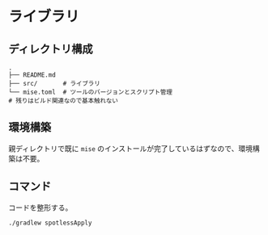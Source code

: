 # ライブラリ

## ディレクトリ構成

```
.
├── README.md
├── src/       # ライブラリ
└── mise.toml  # ツールのバージョンとスクリプト管理
# 残りはビルド関連なので基本触れない
```

## 環境構築

親ディレクトリで既に `mise` のインストールが完了しているはずなので、環境構築は不要。

## コマンド

コードを整形する。

```sh
./gradlew spotlessApply
```
